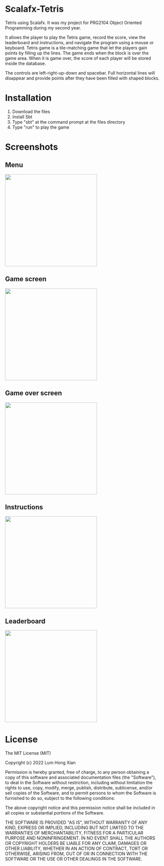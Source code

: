# Scalafx-Tetris
Tetris using Scalafx. It was my project for PRG2104 Object Oriented Programming during my second year.

It allows the player to play the Tetris game, record the score, view the leaderboard and instructions, and navigate the program using a mouse or keyboard. Tetris game is a tile-matching game that let the players gain points by filling up the lines. The game ends when the block is over the game area. When it is game over, the score of each player will be stored inside the database.

The controls are left-right-up-down and spacebar. Full horizontal lines will disappear and provide points after they have been filled with shaped blocks.

# Installation
1. Download the files
2. Install Sbt
3. Type "sbt" at the command prompt at the files directory
4. Type "run" to play the game

# Screenshots
## Menu
<image src="screenshots/Menu.png" width = "300">

## Game screen
<image src="screenshots/Game.png" width = "300">

## Game over screen
<image src="screenshots/Game_over.png" width = "300">

## Instructions
<image src="screenshots/Instructions.png" width = "300">

## Leaderboard
<image src="screenshots/Leaderboard.png" width = "300">

# License
The MIT License (MIT)

Copyright (c) 2022 Lum Hong Xian

Permission is hereby granted, free of charge, to any person obtaining a copy of this software and associated documentation files (the "Software"), to deal in the Software without restriction, including without limitation the rights to use, copy, modify, merge, publish, distribute, sublicense, and/or sell copies of the Software, and to permit persons to whom the Software is furnished to do so, subject to the following conditions:

The above copyright notice and this permission notice shall be included in all copies or substantial portions of the Software.

THE SOFTWARE IS PROVIDED "AS IS", WITHOUT WARRANTY OF ANY KIND, EXPRESS OR IMPLIED, INCLUDING BUT NOT LIMITED TO THE WARRANTIES OF MERCHANTABILITY, FITNESS FOR A PARTICULAR PURPOSE AND NONINFRINGEMENT. IN NO EVENT SHALL THE AUTHORS OR COPYRIGHT HOLDERS BE LIABLE FOR ANY CLAIM, DAMAGES OR OTHER LIABILITY, WHETHER IN AN ACTION OF CONTRACT, TORT OR OTHERWISE, ARISING FROM, OUT OF OR IN CONNECTION WITH THE SOFTWARE OR THE USE OR OTHER DEALINGS IN THE SOFTWARE.
